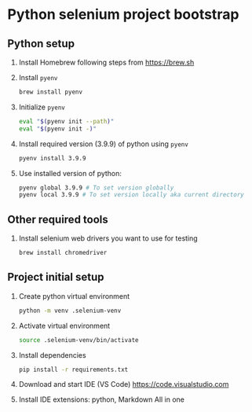 # Python selenium project bootstrap

## Python setup

1. Install Homebrew following steps from https://brew.sh

1. Install `pyenv`

    ```zsh
    brew install pyenv
    ```

1. Initialize `pyenv` 

    ```zsh
    eval "$(pyenv init --path)"
    eval "$(pyenv init -)"
    ```

1. Install required version (3.9.9) of python using `pyenv`

    ```zsh
    pyenv install 3.9.9
    ```

1. Use installed version of python:

    ```zsh
    pyenv global 3.9.9 # To set version globally
    pyenv local 3.9.9 # To set version locally aka current directory
    ```

## Other required tools

1. Install selenium web drivers you want to use for testing

    ```zsh
    brew install chromedriver
    ```

## Project initial setup

1. Create python virtual environment

    ```zsh
    python -m venv .selenium-venv
    ```

1. Activate virtual environment

    ```zsh
    source .selenium-venv/bin/activate
    ```

1. Install dependencies

    ```zsh
    pip install -r requirements.txt
    ```

1. Download and start IDE (VS Code) https://code.visualstudio.com

1. Install IDE extensions: python, Markdown All in one
